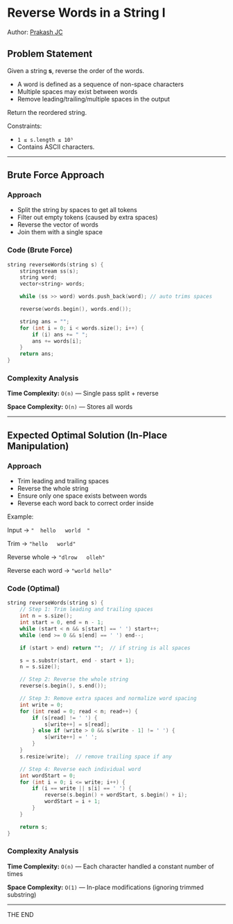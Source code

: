 # Reverse Words in a String I

Author: [Prakash JC](https://prakash079513.github.io/)

## Problem Statement

Given a string **s**, reverse the order of the words.

- A word is defined as a sequence of non-space characters
- Multiple spaces may exist between words
- Remove leading/trailing/multiple spaces in the output

Return the reordered string.

Constraints:

- `1 ≤ s.length ≤ 10⁵`
- Contains ASCII characters.

---

## Brute Force Approach

### Approach

- Split the string by spaces to get all tokens
- Filter out empty tokens (caused by extra spaces)
- Reverse the vector of words
- Join them with a single space

### Code (Brute Force)

```cpp
string reverseWords(string s) {
    stringstream ss(s);
    string word;
    vector<string> words;

    while (ss >> word) words.push_back(word); // auto trims spaces

    reverse(words.begin(), words.end());

    string ans = "";
    for (int i = 0; i < words.size(); i++) {
        if (i) ans += " ";
        ans += words[i];
    }
    return ans;
}
```

### Complexity Analysis

**Time Complexity:** `O(n)` — Single pass split + reverse

**Space Complexity:** `O(n)` — Stores all words

---

## Expected Optimal Solution (In-Place Manipulation)

### Approach

- Trim leading and trailing spaces
- Reverse the whole string
- Ensure only one space exists between words
- Reverse each word back to correct order inside

Example:

Input → `"  hello   world  "`

Trim → `"hello   world"`

Reverse whole → `"dlrow   olleh"`

Reverse each word → `"world hello"`

### Code (Optimal)

```cpp
string reverseWords(string s) {
    // Step 1: Trim leading and trailing spaces
    int n = s.size();
    int start = 0, end = n - 1;
    while (start < n && s[start] == ' ') start++;
    while (end >= 0 && s[end] == ' ') end--;

    if (start > end) return "";  // if string is all spaces

    s = s.substr(start, end - start + 1);
    n = s.size();

    // Step 2: Reverse the whole string
    reverse(s.begin(), s.end());

    // Step 3: Remove extra spaces and normalize word spacing
    int write = 0;
    for (int read = 0; read < n; read++) {
        if (s[read] != ' ') {
            s[write++] = s[read];
        } else if (write > 0 && s[write - 1] != ' ') {
            s[write++] = ' ';
        }
    }
    s.resize(write);  // remove trailing space if any

    // Step 4: Reverse each individual word
    int wordStart = 0;
    for (int i = 0; i <= write; i++) {
        if (i == write || s[i] == ' ') {
            reverse(s.begin() + wordStart, s.begin() + i);
            wordStart = i + 1;
        }
    }

    return s;
}
```

### Complexity Analysis

**Time Complexity:** `O(n)` — Each character handled a constant number of times

**Space Complexity:** `O(1)` — In-place modifications (ignoring trimmed substring)

---

THE END
